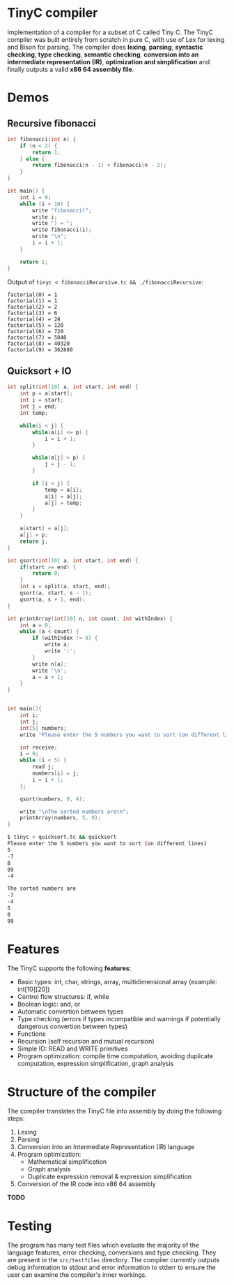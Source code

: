 # TinyC compiler

Implementation of a compiler for a subset of C called Tiny C. The TinyC compiler was built entirely from scratch in pure C, with use of Lex for lexing and Bison for parsing. The compiler does **lexing**, **parsing**, **syntactic checking**, **type checking**, **semantic checking**, **conversion into an intermediate representation (IR)**, **optimization and simplification** and finally outputs a valid **x86 64 assembly file**.

# Demos

## Recursive fibonacci

```c
int fibonacci(int n) {
    if (n < 2) {
        return 1;
    } else {
        return fibonacci(n - 1) + fibonacci(n - 2);
    }
}

int main() {
    int i = 0;
    while (i < 10) {
        write "fibonacci(";
        write i;
        write ") = ";
        write fibonacci(i);
        write "\n";
        i = i + 1;
    }

    return 1;
}
```

Output of `tinyc < fibonacciRecursive.tc && ./fibonacciRecursive`:
```
factorial(0) = 1
factorial(1) = 1
factorial(2) = 2
factorial(3) = 6
factorial(4) = 24
factorial(5) = 120
factorial(6) = 720
factorial(7) = 5040
factorial(8) = 40320
factorial(9) = 362880
```

## Quicksort + IO

```c
int split(int[10] a, int start, int end) {
    int p = a[start];
    int i = start;
    int j = end;
    int temp;

    while(i < j) {
        while(a[i] <= p) {
            i = i + 1;
        }

        while(a[j] > p) {
            j = j - 1;
        }

        if (i < j) {
            temp = a[i];
            a[i] = a[j];
            a[j] = temp;
        }
    }

    a[start] = a[j];
    a[j] = p;
    return j;
}

int qsort(int[10] a, int start, int end) {
    if(start >= end) {
        return 0;
    }
    int s = split(a, start, end);
    qsort(a, start, s - 1);
    qsort(a, s + 1, end);
}

int printArray(int[10] n, int count, int withIndex) {
    int a = 0;
    while (a < count) {
        if (withIndex != 0) {
            write a;
            write ':';
        }  
        write n[a];
        write '\n';
        a = a + 1;
    }
}


int main(){
    int i;
    int j;
    int[5] numbers;
    write "Please enter the 5 numbers you want to sort (on different lines)\n";

    int receive;
    i = 0;
    while (i < 5) {
        read j;
        numbers[i] = j;
        i = i + 1;
    };

    qsort(numbers, 0, 4);

    write "\nThe sorted numbers are\n";
    printArray(numbers, 5, 0);
}
```

```bash
$ tinyc < quicksort.tc && quicksort 
Please enter the 5 numbers you want to sort (on different lines)
5
-7
8
99
-4

The sorted numbers are
-7
-4
5
8
99
```


# Features

The TinyC supports the following **features**:
- Basic types: int, char, strings, array, multidimensional array (example: int[10][20])
- Control flow structures: if, while
- Boolean logic: and, or
- Automatic convertion between types
- Type checking (errors if types incompatible and warnings if potentially dangerous convertion between types)
- Functions
- Recursion (self recursion and mutual recursion)
- Simple IO: READ and WRITE primitives
- Program optimization: compile time computation, avoiding duplicate computation, expression simplification, graph analysis

# Structure of the compiler

The compiler translates the TinyC file into assembly by doing the following steps:

1. Lexing
2. Parsing
3. Conversion into an Intermediate Representation (IR) language
4. Program optimization:
    - Mathematical simplification
    - Graph analysis
    - Duplicate expression removal & expression simplification
5. Conversion of the IR code into x86 64 assembly

**TODO**

# Testing

The program has many test files which evaluate the majority of the language features, error checking, conversions and type checking. They are present in the `src/testfiles` directory. The compiler currently outputs debug information to stdout and error information to stderr to ensure the user can examine the compiler's inner workings.





